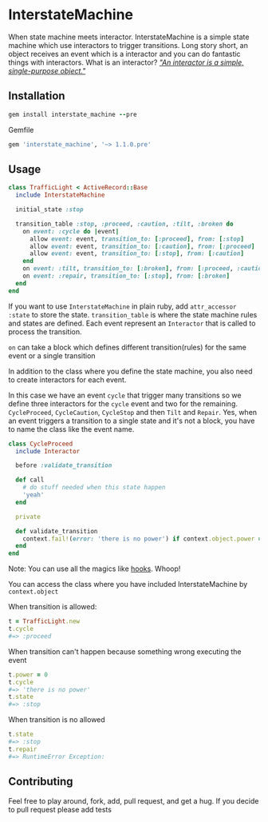 # InterstateMachine
When state machine meets interactor. InterstateMachine is a simple state machine which use interactors to trigger transitions. Long story short, an object receives an event which is a interactor and you can do fantastic things with interactors.
What is an interactor?
[*"An interactor is a simple, single-purpose object."*](https://github.com/collectiveidea/interactor)

## Installation
```ruby
gem install interstate_machine --pre
```

Gemfile
```ruby
gem 'interstate_machine', '~> 1.1.0.pre'
```

## Usage
```ruby
class TrafficLight < ActiveRecord::Base
  include InterstateMachine

  initial_state :stop

  transition_table :stop, :proceed, :caution, :tilt, :broken do
    on event: :cycle do |event|
      allow event: event, transition_to: [:proceed], from: [:stop]
      allow event: event, transition_to: [:caution], from: [:proceed]
      allow event: event, transition_to: [:stop], from: [:caution]
    end
    on event: :tilt, transition_to: [:broken], from: [:proceed, :caution, :stop]
    on event: :repair, transition_to: [:stop], from: [:broken]
  end
end
```
If you want to use `InterstateMachine` in plain ruby, add `attr_accessor :state` to store the state.
`transition_table` is where the state machine rules and states are defined.
Each event represent an `Interactor` that is called to process the transition.

`on` can take a block which defines different transition(rules) for the same event or a single transition

In addition to the class where you define the state machine, you also need to create interactors for each event.

In this case we have an event `cycle` that trigger many transitions so we define three interactors for the `cycle` event and two for the remaining.
`CycleProceed`, `CycleCaution`, `CycleStop` and then `Tilt` and `Repair`. Yes, when an event triggers a transition to a single state and it's not a block, you have to name the class like the event name.

```ruby
class CycleProceed
  include Interactor

  before :validate_transition

  def call
    # do stuff needed when this state happen
    'yeah'
  end

  private

  def validate_transition
    context.fail!(error: 'there is no power') if context.object.power == 0
  end
end
```
Note: You can use all the magics like [hooks](https://github.com/collectiveidea/interactor). Whoop!

You can access the class where you have included InterstateMachine by `context.object`

When transition is allowed:
```ruby
t = TrafficLight.new
t.cycle
#=> :proceed
```

When transition can't happen because something wrong executing the event

```ruby
t.power = 0
t.cycle
#=> 'there is no power'
t.state
#=> :stop
```

When transition is no allowed
```ruby
t.state
#=> :stop
t.repair
#=> RuntimeError Exception:
```
## Contributing
Feel free to play around, fork, add, pull request, and get a hug. If you decide to pull request please add tests
